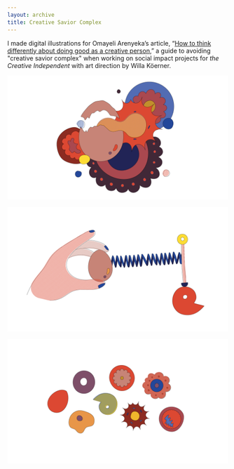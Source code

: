 ```yaml
---
layout: archive
title: Creative Savior Complex
---
```


I made digital illustrations for Omayeli Arenyeka’s article, “[How to think differently about doing good as a creative person](https://thecreativeindependent.com/guides/how-to-think-differently-about-doing-good-as-a-creative-person/),” a guide to avoiding "creative savior complex" when working on social impact projects for *the Creative Independent* with art direction by Willa Köerner. 


![The Creative Independent](/assets/img/archive/tci/tci1.png)

![The Creative Independent](/assets/img/archive/tci/tci2.png)

![The Creative Independent](/assets/img/archive/tci/tci3.png)

